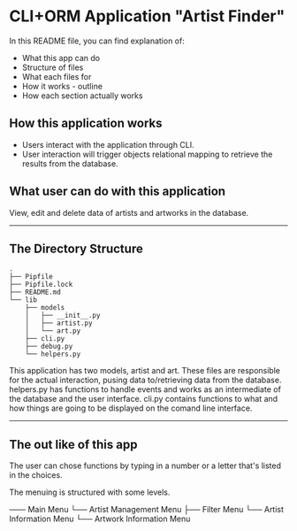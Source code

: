 # CLI+ORM Application "Artist Finder"

In this README file, you can find explanation of:
* What this app can do
* Structure of files
* What each files for
* How it works  - outline
* How each section actually works

## How this application works
- Users interact with the application through CLI.
- User interaction will trigger objects relational mapping to retrieve the results from the database.

## What user can do with this application
View, edit and delete data of artists and artworks in the database.

---

## The Directory Structure

```console
.
├── Pipfile
├── Pipfile.lock
├── README.md
└── lib
    ├── models
    │   ├── __init__.py
    │   ├── artist.py
    │   └── art.py
    ├── cli.py
    ├── debug.py
    └── helpers.py
```

This application has two models, artist and art. These files are responsible for the actual interaction, pusing data to/retrieving data from the database.
helpers.py has functions to handle events and works as an intermediate of the database and the user interface.
cli.py contains functions to what and how things are going to be displayed on the comand line interface.

---

## The out like of this app
The user can chose functions by typing in a number or a letter that's listed in the choices.

The menuing is structured with some levels.

─── Main Menu
    └── Artist Management Menu
        ├── Filter Menu
        └── Artist Information Menu
            └── Artwork Information Menu
